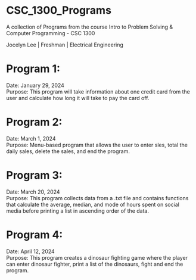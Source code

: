 # CSC_1300_Programs
A collection of Programs from the course Intro to Problem Solving &amp; Computer Programming - CSC 1300

Jocelyn Lee | Freshman | Electrical Engineering

# Program 1:
  Date: January 29, 2024  
  Purpose: This program will take information about one credit card
    from the user and calculate how long it will take to pay
    the card off.  

# Program 2: 
  Date: March 1, 2024  
  Purpose: Menu-based program that allows the user to enter sles, 
    total the daily sales, delete the sales, and end the program.  

# Program 3:
  Date: March 20, 2024  
  Purpose: This program collects data from a .txt file and contains 
    functions that calculate the average, median, and mode of hours 
    spent on social media before printing a list in ascending order 
    of the data.  

# Program 4:
  Date: April 12, 2024  
  Purpose: This program creates a dinosaur fighting game where the 
    player can enter dinosaur fighter, print a list of the dinosaurs, 
    fight and end the program.  
